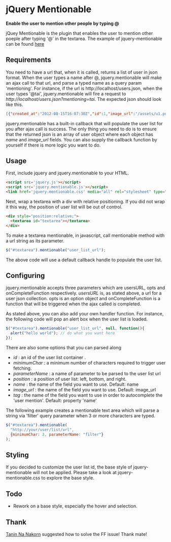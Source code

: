 # jQuery Mentionable
**Enable the user to mention other people by typing @**

jQuey Mentionable is the plugin that enables the user to mention other poeple after
typing '@' in the textarea. The example of jquery-mentionable can be found
[here](http://jquery-mentionable.ap01.aws.af.cm)

## Requirements
You need to have a url that, when it is called, returns a list of user in json format.
When the user types a name after @, jquery.mentionable will make an ajax call to that
url, and parse a typed name as a query param 'mentioning'. For instance, if the url
is http://localhost/users.json, when the user types '@tai', jquery.mentionable will fire
a request to *http://localhost/users.json?mentioning=tai*. The expected json should look
like this.
```json
[{"created_at":"2012-08-15T16:07:30Z","id":1,"image_url":"/assets/u1.png","name":"taiko","updated_at":"2012-08-15T16:26:35Z"},{"created_at":"2012-08-15T16:15:59Z","id":2,"image_url":"/assets/u2.png","name":"Kiera Harber","updated_at":"2012-08-15T16:15:59Z"}]
```

jquery.mentionable has a built-in callback that will populate the
user list for you after ajax call is success. The only thing you
need to do is to ensure that the returned json is an array of user object
where each object has *name* and *image_url* fields. You can also
supply the callback function by yourself if there is more logic
you want to do.


## Usage
First, include jquery and jquery.mentionable to your HTML.
```html
<script src='jquery.js'></script>
<script src='jquery.mentionable.js'></script>
<link href='jquery.mentionable.css' media="all" rel="stylesheet" type="text/css">
```
Next, wrap a textarea with a div with relative positioning. If you did not wrap it
this way, the position of user list will be out of control.
```html
<div style="position:relative;">
  <textarea id="textarea"></textarea>
</div>
```
To make a textarea mentionable, in javascript, call mentionable method with a url string as its parameter.
```javascript
$("#textarea").mentionable("user_list_url");
```
The above code will use a default callback handle to populate the user list.

## Configuring
jquery.mentionable accepts three parameters which are usersURL, opts and onCompleteFunction respectively.
*usersURL* is, as stated above, a url for a user json collection. opts is an option object
and onCompleteFunction is a function that will be triggered when the ajax called is completed.

As stated above, you can also add your own handler function.
For instance, the following code will pop an alert box when the user list is loaded.
```javascript
$("#textarea").mentionable("user_list_url", null, function(){
  alert("hello world"); // do what you want here
});
```
There are also some options that you can parsed along
* *id* : an id of the user list container .
* *minimumChar* : a minimum number of characters required to trigger user fetching.
* *parameterName* : a name of parameter to be parsed to the user list url
* *position* : a position of user list: left, bottom, and right.
* *name* : the name of the field you want to use. Default: name
* *image_url* : the name of the field you want to use. Default: image_url
* *tag* : the name of the field you want to use in order to autocomplete the 'user mention'. Default: property 'name'

The following example creates a mentionable text area which will parse a string via 'filter' query parameter when 3 or more characters are typed.
```javascript
$("#textarea").mentionable(
  "http://your/user/list/url",
  {minimumChar: 3, parameterName: "filter"}
);
```
## Styling
If you decided to customize the user list id, the base style of jquery-mentionable will not be applied. Please take a look at jquery-mentionable.css to explore the base style.


## Todo
* Rework on a base style, especially the hover and selection.

## Thank
[Tanin Na Nakorn](https://github.com/tanin47) suggested how to solve the FF issue! Thank mate!